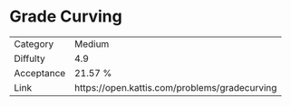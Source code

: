 # Grade Curving

<table>
    <tr>
        <td>Category</td>
        <td>Medium</td>
    </tr>
    <tr>
        <td>Diffulty</td>
        <td>4.9</td>
    </tr>
    <tr>
        <td>Acceptance</td>
        <td>21.57 %</td>
    </tr>
    <tr>
        <td>Link</td>
        <td>https://open.kattis.com/problems/gradecurving</td>
    </tr>
</table>